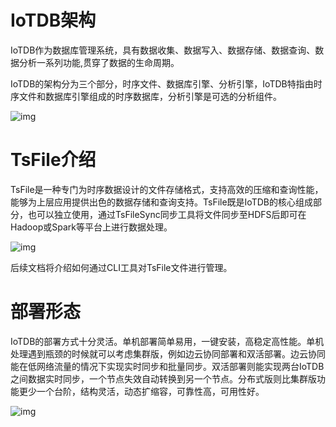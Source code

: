 # IoTDB架构

IoTDB作为数据库管理系统，具有数据收集、数据写入、数据存储、数据查询、数据分析一系列功能,贯穿了数据的生命周期。

IoTDB的架构分为三个部分，时序文件、数据库引擎、分析引擎，IoTDB特指由时序文件和数据库引擎组成的时序数据库，分析引擎是可选的分析组件。

![img](https://timechor.feishu.cn/space/api/box/stream/download/asynccode/?code=ZThmNTU1NjFhNWExMjhkODNmZTVlMzA4MjgxNDU3N2VfSDNCZzNhSHdDZ3ZMWWZ0QUNiRE5oWGFOdFhTWHFQQXJfVG9rZW46Ym94Y252bzRTUHJtd05pMUdtM2xMVE9jTTRkXzE2NTk5NDQxMjA6MTY1OTk0NzcyMF9WNA)

# TsFile介绍

TsFile是一种专门为时序数据设计的文件存储格式，支持高效的压缩和查询性能，能够为上层应用提供出色的数据存储和查询支持。TsFile既是IoTDB的核心组成部分，也可以独立使用，通过TsFileSync同步工具将文件同步至HDFS后即可在Hadoop或Spark等平台上进行数据处理。

![img](https://timechor.feishu.cn/space/api/box/stream/download/asynccode/?code=ZjIyZmMxNzYxMWRiNDNkM2M1Njc3N2RhNWJjZmFiMDhfM1UwdENxN0UwOTFjZExZNVViYWlrQ2pISXJ2SXZZTGdfVG9rZW46Ym94Y25tN0dBMjFRRDh6VW9EWWhmbG5SOTZ6XzE2NTk5NDQxMjA6MTY1OTk0NzcyMF9WNA)

后续文档将介绍如何通过CLI工具对TsFile文件进行管理。

# 部署形态

IoTDB的部署方式十分灵活。单机部署简单易用，一键安装，高稳定高性能。单机处理遇到瓶颈的时候就可以考虑集群版，例如边云协同部署和双活部署。边云协同能在低网络流量的情况下实现实时同步和批量同步。双活部署则能实现两台IoTDB之间数据实时同步，一个节点失效自动转换到另一个节点。分布式版则比集群版功能更少一个台阶，结构灵活，动态扩缩容，可靠性高，可用性好。

![img](https://timechor.feishu.cn/space/api/box/stream/download/asynccode/?code=YjFjMmJjZTVhZmU5YzY5ODRmZDZhOWFlZTkzODlkYTNfNVdvbE9RSmhFTXJpZHJjT2F4a3kzaXU0cHk5UWk5aEVfVG9rZW46Ym94Y25RdDZLcWJxSlFwckZyYzBWdlVuWEQ3XzE2NTk5NDQxMjA6MTY1OTk0NzcyMF9WNA)